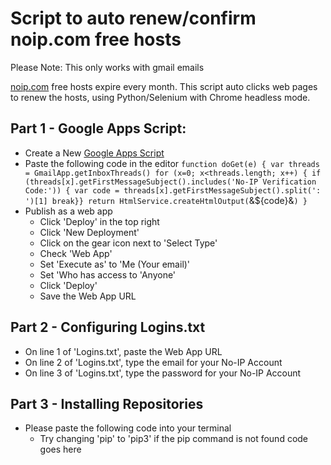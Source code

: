
# Script to auto renew/confirm noip.com free hosts

Please Note: This only works with gmail emails

[noip.com](https://www.noip.com/) free hosts expire every month.
This script auto clicks web pages to renew the hosts,
using Python/Selenium with Chrome headless mode.

Part 1 - Google Apps Script:
-
 - Create a New [Google Apps Script](https://script.new)
 - Paste the following code in the editor 
`function doGet(e) {
  var threads = GmailApp.getInboxThreads()
  for (x=0; x<threads.length; x++) {
    if (threads[x].getFirstMessageSubject().includes('No-IP Verification Code:')) {
      var code = threads[x].getFirstMessageSubject().split(': ')[1]
      break}}
  return HtmlService.createHtmlOutput(`&${code}&`)
}`
 - Publish as a web app
	 - Click 'Deploy' in the top right
	 - Click 'New Deployment'
	 - Click on the gear icon next to 'Select Type'
	 - Check 'Web App'
	 - Set 'Execute as' to 'Me (Your email)'
	 - Set 'Who has access to 'Anyone'
	 - Click 'Deploy'
	 - Save the Web App URL
	  
Part 2 - Configuring Logins.txt
-
 - On line 1 of 'Logins.txt', paste the Web App URL
 - On line 2 of 'Logins.txt', type the email for your No-IP Account
 - On line 3 of 'Logins.txt', type the password for your No-IP Account

Part 3 - Installing Repositories
-
- Please paste the following code into your terminal
	- Try changing 'pip' to 'pip3' if the pip command is not found
    code goes here

